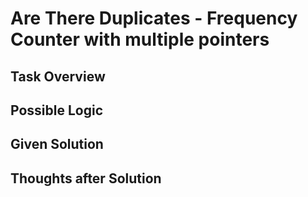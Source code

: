 # Are There Duplicates - Frequency Counter with multiple pointers

## Task Overview

## Possible Logic

## Given Solution

## Thoughts after Solution
